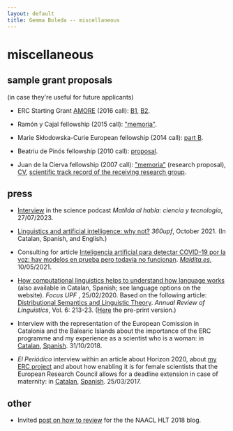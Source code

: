 ```yaml
---
layout: default
title: Gemma Boleda -- miscellaneous
---
```


# miscellaneous

## sample grant proposals

(in case they're useful for future applicants)

- ERC Starting Grant [AMORE](https://www.upf.edu/web/amore) (2016 call): [B1](proposals/B1-AMORE-ERC_StG_2016-def.pdf), [B2](proposals/B2-AMORE-ERC_StG_2016-def.pdf).

- Ramón y Cajal fellowship (2015 call): ["memoria"](proposals/2015_memoria_lineas_invest_investigadores_ryc_MINECO-gboleda-sub.pdf).

- Marie Skłodowska-Curie European fellowship (2014 call): [part B](proposals/gboleda-1.MSCA-IF-EF-ST-Part-B-final.pdf).

- Beatriu de Pinós fellowship (2010 call): [proposal](proposals/annex__bp_2010_mod_a_(ii)GBT_v3.pdf).

- Juan de la Cierva fellowship (2007 call): ["memoria"](proposals/memoria-jdc07-gbt-english.pdf) (research proposal), [CV](proposals/cv-jd-c07-gbt.pdf), [scientific track record of the receiving research group](proposals/historial-jdc07-gbt-english.pdf).

## press

- [Interview](https://podcasters.spotify.com/pod/show/matilda-al-habla/episodes/Lingstica--datos-y-enfermedades-mentales-con-Gemma-Boleda-e27f4jj) in the science podcast _Matilda al habla: ciencia y tecnología_, 27/07/2023.

- [Linguistics and artificial intelligence: why not?](https://www.upf.edu/web/360upf/numero9/calidoscopi/gemma-boleda) _360upf_, October 2021. (In Catalan, Spanish, and English.)

- Consulting for article [Inteligencia artificial para detectar COVID-19 por la voz: hay modelos en prueba pero todavía no funcionan](https://maldita.es/malditatecnologia/20210510/inteligencia-artificial-covid-19-voz/). [_Maldita.es_](https://maldita.es), 10/05/2021.

- [How computational linguistics helps to understand how language works](https://www.upf.edu/web/focus/inici/-/asset_publisher/HmdVwKrOeKpM/content/id/232783382/maximized) (also available in Catalan, Spanish; see language options on the website). _Focus UPF_ , 25/02/2020. Based on the following article: [Distributional Semantics and Linguistic Theory](http://www.annualreviews.org/eprint/49J5VEMAMTAXAHVCUVDF/full/10.1146/annurev-linguistics-011619-030303). _Annual Review of Linguistics_, Vol. 6: 213-23. ([Here](https://arxiv.org/pdf/1905.01896.pdf) the pre-print version.)

- Interview with the representation of the European Comission in Catalonia and the Balearic Islands about the importance of the ERC programme and my experience as a scientist who is a woman: in [Catalan](https://ec.europa.eu/spain/barcelona/news/els-programes-de-la-ue-han-representat-un-salt-qualitatiu-en-la-recerca-que-es-pot-fer-europa_ca), [Spanish](https://ec.europa.eu/spain/barcelona/news/els-programes-de-la-ue-han-representat-un-salt-qualitatiu-en-la-recerca-que-es-pot-fer-europa_es). 31/10/2018.

- _El Periódico_ interview within an article about Horizon 2020, about [my ERC project](https://www.upf.edu/web/amore) and about how enabling it is for female scientists that the European Research Council allows for a deadline extension in case of maternity: in [Catalan](https://www.elperiodico.cat/ca/ciencia/20170325/tres-investigadors-que-treballen-projectes-innovadors-financats-ue-expliquen-les-seves-experiencies-5923169), [Spanish](https://www.elperiodico.com/es/ciencia/20170325/tres-investigadores-que-trabajan-proyectos-innovadores-financiados-ue-explican-sus-experiencias-5923169). 25/03/2017.

## other

- Invited [post on how to review](https://naacl2018.wordpress.com/2018/01/04/reviewing-advice-by-gemma-boleda/) for the the NAACL HLT 2018 blog.
